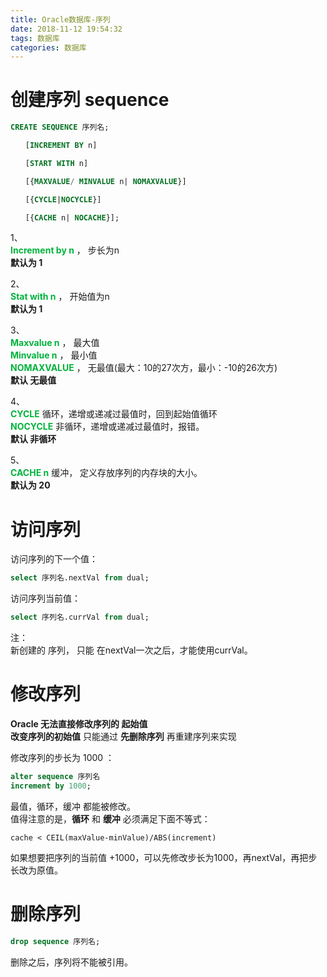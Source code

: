 ```yaml
---
title: Oracle数据库-序列
date: 2018-11-12 19:54:32
tags: 数据库
categories: 数据库
---
```


# 创建序列 sequence  

```sql
CREATE SEQUENCE 序列名;

　　[INCREMENT BY n]

　　[START WITH n]

　　[{MAXVALUE/ MINVALUE n| NOMAXVALUE}]

　　[{CYCLE|NOCYCLE}]

　　[{CACHE n| NOCACHE}];
```
1、   
**<font color='#00b33c'>Increment by n</font>** ， 步长为n  
**默认为 1**

2、   
**<font color='#00b33c'>Stat with n</font>** ， 开始值为n  
**默认为 1**  

3、  
**<font color='#00b33c'>Maxvalue n</font>** ， 最大值  
**<font color='#00b33c'>Minvalue n</font>** ，  最小值  
**<font color='#00b33c'>NOMAXVALUE</font>** ， 无最值(最大：10的27次方，最小：-10的26次方)    
**默认 无最值**  

4、   
**<font color='#00b33c'>CYCLE</font>** 循环，递增或递减过最值时，回到起始值循环  
**<font color='#00b33c'>NOCYCLE</font>** 非循环，递增或递减过最值时，报错。   
**默认 非循环**  

5、   
**<font color='#00b33c'>CACHE n</font>** 缓冲， 定义存放序列的内存块的大小。  
**默认为 20**   

# 访问序列  

访问序列的下一个值：  
```sql
select 序列名.nextVal from dual;
```

访问序列当前值：  
```sql
select 序列名.currVal from dual;
```

注：  
新创建的 序列， 只能 在nextVal一次之后，才能使用currVal。  

# 修改序列  
**Oracle 无法直接修改序列的 起始值**    
**改变序列的初始值** 只能通过 **先删除序列** 再重建序列来实现    

修改序列的步长为 1000 ：  
```sql
alter sequence 序列名
increment by 1000;
```

最值，循环，缓冲 都能被修改。  
值得注意的是，**循环** 和 **缓冲** 必须满足下面不等式：  
```
cache < CEIL(maxValue-minValue)/ABS(increment)
```

如果想要把序列的当前值 +1000，可以先修改步长为1000，再nextVal，再把步长改为原值。   

# 删除序列  

```sql
drop sequence 序列名;
```
删除之后，序列将不能被引用。  
